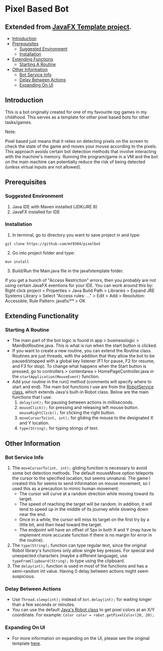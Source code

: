 # Pixel Based Bot

## Extended from [JavaFX Template project](https://github.com/mt9304/javafxtemplate).

- [Introduction](#introduction)
- [Prerequisites](#prerequisites)
    - [Suggested Environment](#suggested-environment)
    - [Installation](#installation)
- [Extending Functions](#extending-functionality)
    - [Starting A Routine](#starting-a-routine)
- [Other Information](#other-information)
    - [Bot Service Info](#bot-service-info)
    - [Delay Between Actions](#delay-between-actions)
    - [Expanding On UI](#expanding-on-ui)

## Introduction

This is a bot originally created for one of my favourite rpg games in my childhood. This serves as a template for other
pixel based bots for other tasks/games.

Note:

Pixel based just means that it relies on detecting pixels on the screen to check the state of the game and moves your
mouse according to the pixels. This approach avoids certain bot detection methods that involve interacting with the
machine's memory. Running the program/game in a VM and the bot on the main machine can potentially reduce the risk of
being detected (unless virtual inputs are not allowed).

## Prerequisites

### Suggested Environment

1. Java IDE with Maven installed (JDK/JRE 8)
2. JavaFX installed for IDE

### Installation

1. In terminal, go to directory you want to save project in and type:

```
git clone https://github.com/mt9304/pixelbot
```

2. Go into project folder and type:

```
mvn install
```

3. Build/Run the Main.java file in the javafxtemplate folder.

If you get a bunch of "Access Restriction" errors, then you probably are not using certain JavaFX exentions for your
IDE. You can work around this by:
Right click project > Properties > Java Build Path > Libraries > Expand JRE Systems Library > Select "Access
rules: ..." > Edit > Add > Resolution: Accessible, Rule Pattern: javafx/** > OK

## Extending Functionality

### Starting A Routine

- The main part of the bot logic is found in app > businesslogic > MainBotRoutine.java. This is what is run when the
  start button is clicked.
- If you want to create a new routine, you can extend the Routine class. Routines are just threads, with the addition
  that they allow the bot to be paused/stopped with a global key listener (F1 for pause, F2 for resume, and F3 for
  stop). To change what happens when the Start button is pressed, go to controllers > contentarea >
  HomePageController.java in the `startApplication(MouseEvent)` function.
- Add your routine in the run() method (comments will specify where to start and end). The main bot functions I use are
  from the [RobotService class](#bot-service-info), which extends Java's built-in Robot class. Below are the main
  functions that I use:
    1. `delay(int);` for pausing between actions in milliseconds.
    2. `mouseClick();` for pressing and releasing left mouse button. `mouseRightClick();` for clicking the right button.
    3. `moveCursorTo(int, int);` for gliding the mouse to the designated X and Y location.
    4. `type(String);` for typing strings of text.

## Other Information

### Bot Service Info

1. The `moveCursorTo(int, int);` gliding function is necessary to avoid some bot detection methods. The default
   mouseMove option teleports the cursor to the specified location, but seems unnatural. The game I created this for
   seems to send information on mouse movement, so I used this as a precaution to mimic human movement:
    - The cursor will curve at a random direction while moving toward its target.
    - The speed of reaching the target will be random. In addition, it will tend to speed up in the middle of its
      journey while slowing down near the end.
    - Once in a while, the cursor will miss its target on the first try by a little bit, and then head toward the
      target.
    - The endpoint will have an offset of 5px in both X and Y (may have to implement more accurate function if there is
      no margin for error in the routine).
2. The `type(String);` function can type regular text, since the original Robot library's functions only allow single
   key presses. For special and unexpected characters (maybe a different language), use `typeFromClipboard(String);` to
   type using the clipboard.
3. The `delay(int);` function is used in most of the functions and has a semi-random int value. Having 0 delay between
   actions might seem suspicious.

### Delay Between Actions

- Use `Thread.sleep(int);` instead of `bot.delay(int);` for waiting longer than a few seconds or minutes.
- You can use the default [Java's Robot class](https://docs.oracle.com/javase/7/docs/api/java/awt/Robot.html) to get
  pixel colors at an X/Y coordinate. For example: `Color color = robot.getPixelColor(20, 20);`

### Expanding On UI

- For more information on expanding on the UI, please see the original
  template [here](https://github.com/mt9304/javafxtemplate). 
